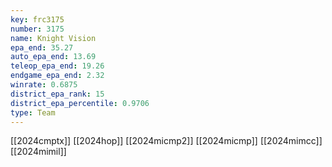 ```yaml
---
key: frc3175
number: 3175
name: Knight Vision
epa_end: 35.27
auto_epa_end: 13.69
teleop_epa_end: 19.26
endgame_epa_end: 2.32
winrate: 0.6875
district_epa_rank: 15
district_epa_percentile: 0.9706
type: Team
---
```

[[2024cmptx]]
[[2024hop]]
[[2024micmp2]]
[[2024micmp]]
[[2024mimcc]]
[[2024mimil]]
